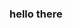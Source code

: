 ### hello there

<!--
"The following content is in Korean."

이 프로젝트는 제가 제작하는 이야기 게임의 전개방식을 나타낸 지표입니다.
난해한 문장들이 대다수이지만 공개로 돌려서 여러분께 보이려는 이유는 
1. 깃허브에서 내가 활동함으로서 가지게되는 개발자로서의 모양새를 갖추기위함.
2. 이후에 내가 개발상황을 유실후에 다시 돌아와서 복구를 위함, 미래에 내가 이 문제많은 문장들을 보고 회개하기 위함
입니다 감사합니다 

tank you
하하
-->
